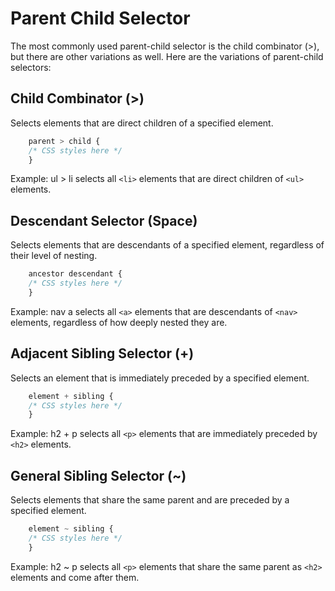 # Parent Child Selector

The most commonly used parent-child selector is the child combinator (>), but there are other variations as well. Here are the variations of parent-child selectors:

## Child Combinator (>)

Selects elements that are direct children of a specified element.

```css
    parent > child {
    /* CSS styles here */
    }
```

Example: ul > li selects all `<li>` elements that are direct children of `<ul>` elements.

## Descendant Selector (Space)

Selects elements that are descendants of a specified element, regardless of their level of nesting.

```css
    ancestor descendant {
    /* CSS styles here */
    }
```

Example: nav a selects all `<a>` elements that are descendants of `<nav>` elements, regardless of how deeply nested they are.

## Adjacent Sibling Selector (+)

Selects an element that is immediately preceded by a specified element.

```css
    element + sibling {
    /* CSS styles here */
    }
```

Example: h2 + p selects all `<p>` elements that are immediately preceded by `<h2>` elements.

## General Sibling Selector (~)

Selects elements that share the same parent and are preceded by a specified element.

```css
    element ~ sibling {
    /* CSS styles here */
    }
```

Example: h2 ~ p selects all `<p>` elements that share the same parent as `<h2>` elements and come after them.
